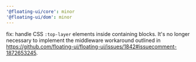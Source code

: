 ```yaml
---
'@floating-ui/core': minor
'@floating-ui/dom': minor
---
```


fix: handle CSS `:top-layer` elements inside containing blocks. It's no longer
necessary to implement the middleware workaround outlined in
https://github.com/floating-ui/floating-ui/issues/1842#issuecomment-1872653245.
